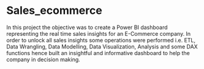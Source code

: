 # Sales_ecommerce
In this project the objective was to create a Power BI dashboard representing the real time sales insights for an E-Commerce company. In order to unlock all sales insights some operations were performed i.e. ETL, Data Wrangling, Data Modelling, Data Visualization, Analysis and some DAX functions hence built an insightful and informative dashboard to help the company in decision making.
